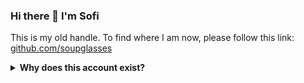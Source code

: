 ### Hi there 👋 I'm Sofi

This is my old handle. To find where I am now, please follow this link: [github.com/soupglasses](https://github.com/soupglasses)

<details>
  <summary><b>Why does this account exist?</b></summary>

  [Repojacking](https://www.bleepingcomputer.com/news/security/millions-of-github-repos-likely-vulnerable-to-repojacking-researchers-say/) is currently a huge issue plauging GitHub, where if you rename an account or organization, a bad actor can reuse your old handle to effectively remove all redirects to your new account.
  
  Due to this risk, I have created this account as a precausionary measure, acting now as a sort of landing page to beat out any bad actors from attempting a repojack of any of my repositories.
</details>
